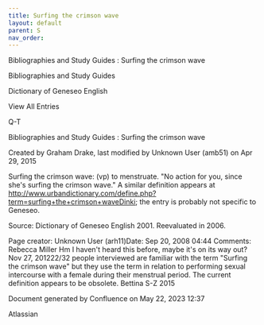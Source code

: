 ```yaml
---
title: Surfing the crimson wave
layout: default
parent: S
nav_order:
---
```


Bibliographies and Study Guides : Surfing the crimson wave

Bibliographies and Study Guides

Dictionary of Geneseo English

View All Entries

Q-T

Bibliographies and Study Guides : Surfing the crimson wave

Created by  Graham Drake, last modified by  Unknown User (amb51) on Apr 29, 2015

Surfing the crimson wave: (vp) to menstruate. &quot;No action for you, since she's surfing the crimson wave.&quot;  A similar definition appears at http://www.urbandictionary.com/define.php?term=surfing+the+crimson+waveDinki; the entry is probably not specific to Geneseo.

Source: Dictionary of Geneseo English 2001. Reevaluated in 2006.

Page creator: Unknown User (arh11)Date: Sep 20, 2008 04:44 Comments: Rebecca Miller Hm I haven't heard this before, maybe it's on its way out? Nov 27, 201222/32 people interviewed are familiar with the term &quot;Surfing the crimson wave&quot; but they use the term in relation to performing sexual intercourse with a female during their menstrual period. The current definition appears to be obsolete. Bettina S-Z 2015

Document generated by Confluence on May 22, 2023 12:37

Atlassian
